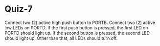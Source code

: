 # Quiz-7
Connect two (2) active high push button to PORTB. Connect two (2) active low LEDs on PORTD. If the first push button is pressed, the first LED on PORTD should light up. If the second button is pressed, the second LED should light up. Other than that, all LEDs should turn off. 

        
